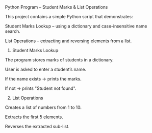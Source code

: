 Python Program – Student Marks & List Operations

This project contains a simple Python script that demonstrates:

Student Marks Lookup – using a dictionary and case-insensitive name search.

List Operations – extracting and reversing elements from a list.

1. Student Marks Lookup

The program stores marks of students in a dictionary.

User is asked to enter a student’s name.

If the name exists → prints the marks.

If not → prints "Student not found".


2. List Operations

Creates a list of numbers from 1 to 10.

Extracts the first 5 elements.

Reverses the extracted sub-list.
